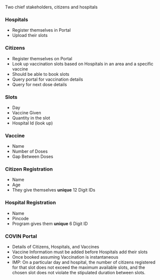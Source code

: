 Two chief stakeholders, citizens and hospitals

### Hospitals

- Register themselves in Portal
- Upload their slots

### Citizens

- Register themselves on Portal
- Look up vaccination slots based on Hospitals in an area and a specific vaccine
- Should be able to book slots
- Query portal for vaccination details
- Query for next dose details

### Slots

- Day
- Vaccine Given
- Quantity in the slot
- Hospital Id (look up)

### Vaccine

- Name
- Number of Doses
- Gap Between Doses

### Citizen Registration

- Name
- Age
- They give themselves **unique** 12 Digit IDs

### Hospital Registration

- Name
- Pincode
- Program gives them **unique** 6 Digit ID

### COVIN Portal

- Details of Citizens, Hospitals, and Vaccines
- Vaccine Information must be added before Hospitals add their slots
- Once booked assuming Vaccination is instantaneous
- IMP: On a particular day and hospital, the  number of citizens registered for that slot does not exceed the maximum available slots, and  the chosen slot does not violate the stipulated duration between slots.
